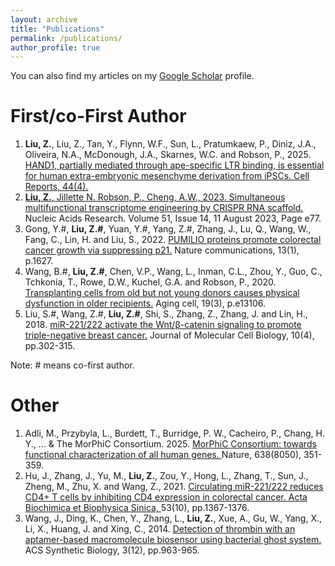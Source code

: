 ```yaml
---
layout: archive
title: "Publications"
permalink: /publications/
author_profile: true
---
```

You can also find my articles on my <u><a href="https://scholar.google.com/citations?user=GDpQkjIAAAAJ&hl=en">Google Scholar</a></u> profile.

<!---
{% for post in site.publications reversed %}
  {% include archive-single.html %}
{% endfor %}
--->

<h1>First/co-First Author</h1>
<ol>

<li> <b>Liu, Z.</b>, Liu, Z., Tan, Y., Flynn, W.F., Sun, L., Pratumkaew, P., Diniz, J.A., Oliveira, N.A., McDonough, J.A., Skarnes, W.C. and Robson, P., 2025. <a href="https://doi.org/10.1016/j.celrep.2025.115568"> HAND1, partially mediated through ape-specific LTR binding, is essential for human extra-embryonic mesenchyme derivation from iPSCs. Cell Reports, 44(4). </li>

<li> <b>Liu, Z.</b>, Jillette N. Robson, P., Cheng, A.W., 2023. <a href="https://doi.org/10.1093/nar/gkad547"> Simultaneous multifunctional transcriptome engineering by CRISPR RNA scaffold.</a> Nucleic Acids Research.  Volume 51, Issue 14, 11 August 2023, Page e77. </li>

<li> Gong, Y.#, <b>Liu, Z.#</b>, Yuan, Y.#, Yang, Z.#, Zhang, J., Lu, Q., Wang, W., Fang, C., Lin, H. and Liu, S., 2022. <a href="https://doi.org/10.1038/s41467-022-29309-1">PUMILIO proteins promote colorectal cancer growth via suppressing p21.</a> Nature communications, 13(1), p.1627.</li>

<li> Wang, B.#, <b>Liu, Z.#</b>, Chen, V.P., Wang, L., Inman, C.L., Zhou, Y., Guo, C., Tchkonia, T., Rowe, D.W., Kuchel, G.A. and Robson, P., 2020. <a href="https://doi.org/10.1111/acel.13106">Transplanting cells from old but not young donors causes physical dysfunction in older recipients.</a> Aging cell, 19(3), p.e13106.</li>

<li> Liu, S.#, Wang, Z.#, <b>Liu, Z.#</b>, Shi, S., Zhang, Z., Zhang, J. and Lin, H., 2018. <a href="https://doi.org/10.1093/jmcb/mjy041">miR-221/222 activate the Wnt/β-catenin signaling to promote triple-negative breast cancer.</a> Journal of Molecular Cell Biology, 10(4), pp.302-315.</li>

</ol>

Note: # means co-first author. 



<h1>Other</h1>
<ol>

<li> Adli, M., Przybyla, L., Burdett, T., Burridge, P. W., Cacheiro, P., Chang, H. Y., ... & The MorPhiC Consortium. 2025. <a href="https://doi.org/10.1038/s41586-024-08243-w">MorPhiC Consortium: towards functional characterization of all human genes. </a> Nature, 638(8050), 351-359.</li>

<li> Hu, J., Zhang, J., Yu, M., <b>Liu, Z.</b>, Zou, Y., Hong, L., Zhang, T., Sun, J., Zheng, M., Zhu, X. and Wang, Z., 2021. <a href="https://doi.org/10.1093/abbs/gmab106">Circulating miR-221/222 reduces CD4+ T cells by inhibiting CD4 expression in colorectal cancer. Acta Biochimica et Biophysica Sinica, </a> 53(10), pp.1367-1376.</li>

<li> Wang, J., Ding, K., Chen, Y., Zhang, L., <b>Liu, Z.</b>, Xue, A., Gu, W., Yang, X., Li, X., Huang, J. and Xing, C., 2014. <a href="https://doi.org/10.1021/sb500018f">Detection of thrombin with an aptamer-based macromolecule biosensor using bacterial ghost system.</a> ACS Synthetic Biology, 3(12), pp.963-965.</li>

</ol>
